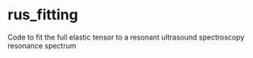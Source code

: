 # rus_fitting
Code to fit the full elastic tensor to a resonant ultrasound spectroscopy resonance spectrum